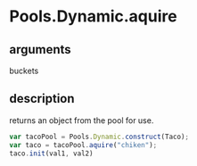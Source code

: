 # Pools.Dynamic.aquire

## arguments

buckets

## description

returns an object from the pool for use.
```js
var tacoPool = Pools.Dynamic.construct(Taco);
var taco = tacoPool.aquire("chiken");
taco.init(val1, val2)

```